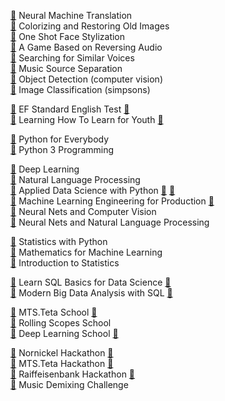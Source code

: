 [🔗](https://github.com/vaaliferov/119_dls2_nmt) Neural Machine Translation  
[🔗](https://github.com/vaaliferov/121_deoldify) Colorizing and Restoring Old Images  
[🔗](https://github.com/vaaliferov/117_jojo_gan) One Shot Face Stylization  
[🔗](https://github.com/vaaliferov/109_ssa) A Game Based on Reversing Audio  
[🔗](https://github.com/vaaliferov/107_voxceleb) Searching for Similar Voices  
[🔗](https://github.com/vaaliferov/088_unmix) Music Source Separation  
[🔗](https://github.com/vaaliferov/083_dls1_detection) Object Detection (computer vision)  
[🔗](https://github.com/vaaliferov/075_dls1_simpsons) Image Classification (simpsons)  

[🔗](https://www.efset.org/)  EF Standard English Test  [🔗](https://github.com/vaaliferov/vaaliferov/blob/master/certificates/022.pdf)  
[🔗](https://www.coursera.org/learn/learning-how-to-learn-youth)  Learning How To Learn for Youth  [🔗](https://github.com/vaaliferov/vaaliferov/blob/master/certificates/023.pdf)  

[🔗](https://github.com/vaaliferov/vaaliferov/blob/master/certificates/014.pdf)  Python for Everybody  
[🔗](https://github.com/vaaliferov/vaaliferov/blob/master/certificates/010.pdf)  Python 3 Programming  

[🔗](https://github.com/vaaliferov/vaaliferov/blob/master/certificates/049.pdf)  Deep Learning  
[🔗](https://github.com/vaaliferov/vaaliferov/blob/master/certificates/058.pdf)  Natural Language Processing  
[🔗](https://www.coursera.org/specializations/data-science-python)  Applied Data Science with Python  [🔗](https://github.com/vaaliferov/vaaliferov/blob/master/certificates/021.pdf) [🔗](https://github.com/vaaliferov/vaaliferov/blob/master/certificates/029.pdf)  
[🔗](https://www.coursera.org/specializations/machine-learning-engineering-for-production-mlops)  Machine Learning Engineering for Production [🔗](https://github.com/vaaliferov/vaaliferov/blob/master/certificates/035.pdf)  
[🔗](https://github.com/vaaliferov/vaaliferov/blob/master/certificates/038.pdf)  Neural Nets and Computer Vision  
[🔗](https://github.com/vaaliferov/vaaliferov/blob/master/certificates/039.pdf)  Neural Nets and Natural Language Processing  

[🔗](https://github.com/vaaliferov/vaaliferov/blob/master/certificates/019.pdf)  Statistics with Python  
[🔗](https://github.com/vaaliferov/vaaliferov/blob/master/certificates/053.pdf)  Mathematics for Machine Learning  
[🔗](https://github.com/vaaliferov/vaaliferov/blob/master/certificates/043.pdf)  Introduction to Statistics  

[🔗](https://www.coursera.org/specializations/learn-sql-basics-data-science)  Learn SQL Basics for Data Science  [🔗](https://github.com/vaaliferov/vaaliferov/blob/master/certificates/032.pdf)  
[🔗](https://www.coursera.org/specializations/cloudera-big-data-analysis-sql)  Modern Big Data Analysis with SQL  [🔗](https://github.com/vaaliferov/vaaliferov/blob/master/certificates/033.pdf)  

[🔗](https://github.com/emeli-dral/teta_ml)  MTS.Teta School  [🔗](https://github.com/vaaliferov/vaaliferov/blob/master/certificates/041.pdf)  
[🔗](https://github.com/rolling-scopes-school/ml-intro)  Rolling Scopes School  
[🔗](https://github.com/DLSchool/deep-learning-school)  Deep Learning School  [🔗](https://github.com/vaaliferov/vaaliferov/blob/master/certificates/036.pdf)  

[🔗](https://nnhackathon.ru/)  Nornickel Hackathon [🔗](https://github.com/vaaliferov/vaaliferov/blob/master/certificates/034.pdf)  
[🔗](https://github.com/emeli-dral/teta_ml)  MTS.Teta Hackathon [🔗](https://github.com/vaaliferov/vaaliferov/blob/master/certificates/040.pdf)  
[🔗](https://raifhack.ru/)  Raiffeisenbank Hackathon [🔗](https://github.com/vaaliferov/vaaliferov/blob/master/certificates/042.pdf)  
[🔗](https://www.aicrowd.com/challenges/music-demixing-challenge-ismir-2021)  Music Demixing Challenge  
